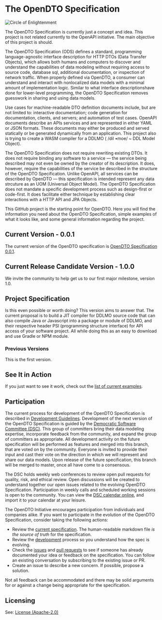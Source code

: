 # The OpenDTO Specification

![Circle of Enlightenment](https://i.ibb.co/GJkbxgm/1-JLPpr0r85-X0a7yto-NVgfhw-9806703.jpg)

The OpenDTO Specification is currently just a concept and idea. This project is not related currently to the OpenAPI initiative. The main objective of this project is should.

The OpenDTO Specification (ODS) defines a standard, programming language-agnostic interface description for HTTP DTOs (Data Transfer Objects), which allows both humans and computers to discover and understand the capabilities of data modeling without requiring access to source code, database  sql, additional documentation, or inspection of network traffic. When properly defined via OpenDTO, a consumer can understand and interact with nonlocalized data models with a minimal amount of implementation logic. Similar to what interface descriptionshave done for lower-level programming, the OpenDTO Specification removes guesswork in sharing and using data models.

Use cases for machine-readable DTO definition documents include, but are not limited to: interactive documentation; code generation for documentation, clients, and servers; and automation of test cases. OpenAPI documents describe an APIs services and are represented in either YAML or JSON formats. These documents may either be produced and served statically or be generated dynamically from an application. This project also is trying to create a WASM compiler for a DDLMO ( /dil •moe/ ~ DDL Model Object).

The OpenDTO Specification does not require rewriting existing DTOs. It does not require binding any software to a service — the service being described may not even be owned by the creator of its description. It does, however, require the capabilities of the service be described in the structure of the OpenDTO Specification. Unlike OpenAPI, all services can be described by OpenDTO — this specification is intended represent any data strcuture as an UOM (Universal Object Model). The OpenDTO Specification does not mandate a specific development process such as design-first or code-first. It does facilitate either technique by establishing clear interactions with a HTTP API and JPA Objects.

This GitHub project is the starting point for OpenDTO. Here you will find the information you need about the OpenDTO Specification, simple examples of what it looks like, and some general information regarding the project.

## Current Version - 0.0.1

The current version of the OpenDTO specification is [OpenDTO Specification 0.0.1](versions/0.0.1.md).

## Current Release Candidate Version - 1.0.0

We invite the community to help get us to our first major milestone, version 1.0. 

## Project Specification ##

Is this even possible or worth doing? This version aims to answer that. The current proposal is to build a JIT compiler for DDLMO source code that can also compile Java or Javascript into a package or module of DDLMO, and their respective header PSI (programming structure interface) for API access of your software project. All while doing this as an easy to download and use Gradle or NPM module.

### Previous Versions

This is the first version.

## See It in Action

If you just want to see it work, check out the [list of current examples](examples/v1).

## Participation

The current process for development of the OpenDTO Specification is described in 
[Development Guidelines](DEVELOPMENT.md).
Development of the next version of the OpenDTO Specification is guided by the [Democratic Software Committee (DSC)](https://www.dreamscale.io/participate/how-to-join-democratic-software-process). This group of committers bring their data modeling expertise, incorporate feedback from the community, and expand the group of committers as appropriate. All development activity on the future specification will be performed as features and merged into this branch, that are voted on by the community. Everyone is invited to provide their input and cast their vote on the direction in which we will represent and share our data models. Upon release of the future specification, this branch will be merged to master, once all have come to a consensous.

The DSC holds weekly web conferences to review open pull requests for quality, risk, and ethical review. Open discussions will be created to understand together our open issues related to the evolving OpenDTO Specification. Participation in weekly calls and scheduled working sessions is open to the community. You can view the [DSC calendar online](https://opendto.dreamscale.io/calendar), and import it to your calendar at your leisure.

The OpenDTO Initiative encourages participation from individuals and companies alike. If you want to participate in the evolution of the OpenDTO Specification, consider taking the following actions:

* Review the [current specification](versions/1.0.0.md). The human-readable markdown file _is the source of truth_ for the specification.
* Review the [development](DEVELOPMENT.md) process so you understand how the spec is evolving.
* Check the [issues](https://github.com/dreamscale-io/OpenDTO-Specification/issues) and [pull requests](https://github.com/dreamscale-io/OpenDTO-Specification/pulls) to see if someone has already documented your idea or feedback on the specification. You can follow an existing conversation by subscribing to the existing issue or PR.
* Create an issue to describe a new concern. If possible, propose a solution.

Not all feedback can be accommodated and there may be solid arguments for or against a change being appropriate for the specification.

## Licensing

See: [License (Apache-2.0)](https://github.com/dreamscale-io/OpenDTO-Specification/blob/master/LICENSE)
